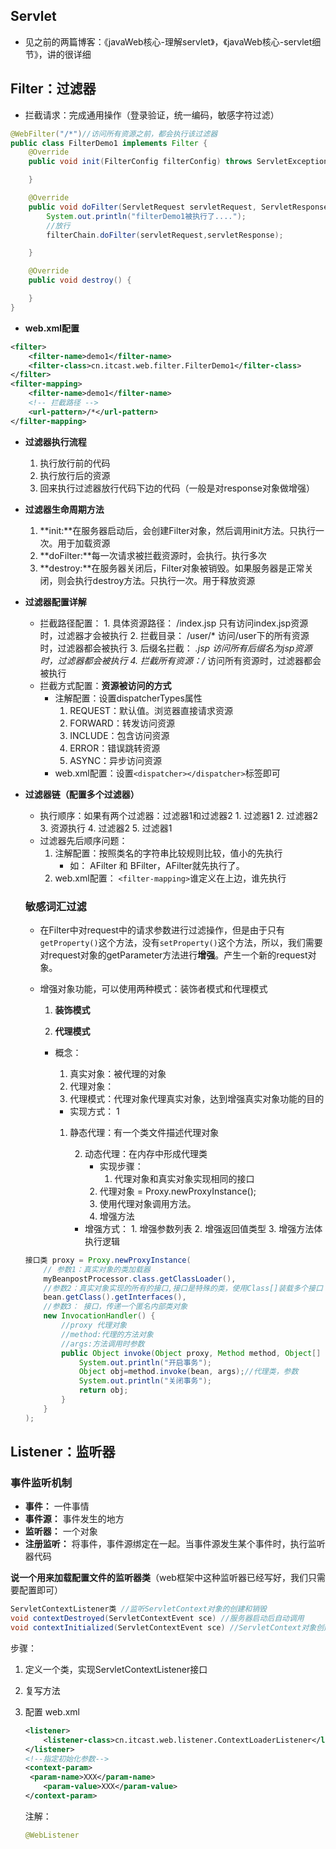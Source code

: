 
## Servlet

* 见之前的两篇博客：《javaWeb核心-理解servlet》，《javaWeb核心-servlet细节》，讲的很详细

## Filter：过滤器

* 拦截请求：完成通用操作（登录验证，统一编码，敏感字符过滤）

```java
@WebFilter("/*")//访问所有资源之前，都会执行该过滤器
public class FilterDemo1 implements Filter {
    @Override
    public void init(FilterConfig filterConfig) throws ServletException {

    }

    @Override
    public void doFilter(ServletRequest servletRequest, ServletResponse servletResponse, FilterChain filterChain) throws IOException, ServletException {
        System.out.println("filterDemo1被执行了....");
        //放行
        filterChain.doFilter(servletRequest,servletResponse);

    }

    @Override
    public void destroy() {

    }
}
```

* **web.xml配置**

```xml
<filter>
    <filter-name>demo1</filter-name>
    <filter-class>cn.itcast.web.filter.FilterDemo1</filter-class>
</filter>
<filter-mapping>
    <filter-name>demo1</filter-name>
    <!-- 拦截路径 -->
    <url-pattern>/*</url-pattern>
</filter-mapping>
```

* **过滤器执行流程**

  1. 执行放行前的代码
  2. 执行放行后的资源
  3. 回来执行过滤器放行代码下边的代码（一般是对response对象做增强）

* **过滤器生命周期方法**

  1. **init:**在服务器启动后，会创建Filter对象，然后调用init方法。只执行一次。用于加载资源
  2. **doFilter:**每一次请求被拦截资源时，会执行。执行多次
  3. **destroy:**在服务器关闭后，Filter对象被销毁。如果服务器是正常关闭，则会执行destroy方法。只执行一次。用于释放资源

* **过滤器配置详解**

  * 拦截路径配置：
  			1. 具体资源路径： /index.jsp   只有访问index.jsp资源时，过滤器才会被执行
  	 	2. 拦截目录： /user/*	访问/user下的所有资源时，过滤器都会被执行
  	 	3. 后缀名拦截： *.jsp		访问所有后缀名为jsp资源时，过滤器都会被执行
  	 	4. 拦截所有资源：/*		访问所有资源时，过滤器都会被执行
  * 拦截方式配置：**资源被访问的方式**
     * 注解配置：设置dispatcherTypes属性
       1. REQUEST：默认值。浏览器直接请求资源
       2. FORWARD：转发访问资源
       3. INCLUDE：包含访问资源
       4. ERROR：错误跳转资源
       5. ASYNC：异步访问资源
     * web.xml配置：设置`<dispatcher></dispatcher>`标签即可

* **过滤器链（配置多个过滤器）**

  * 执行顺序：如果有两个过滤器：过滤器1和过滤器2
  			1. 过滤器1
  	 	2. 过滤器2
  	 	3. 资源执行
  	 	4. 过滤器2
  	 	5. 过滤器1 
  * 过滤器先后顺序问题：
     1. 注解配置：按照类名的字符串比较规则比较，值小的先执行
     	* 如： AFilter 和 BFilter，AFilter就先执行了。
     2. web.xml配置： `<filter-mapping>`谁定义在上边，谁先执行

  ### 敏感词汇过滤

  * 在Filter中对request中的请求参数进行过滤操作，但是由于只有`getProperty()`这个方法，没有`setProperty()`这个方法，所以，我们需要对request对象的getParameter方法进行**增强**。产生一个新的request对象。

  * 增强对象功能，可以使用两种模式：装饰者模式和代理模式

    1. **装饰模式**

    2. **代理模式**

      * 概念：
      	1. 真实对象：被代理的对象
      	2. 代理对象：
      	3. 代理模式：代理对象代理真实对象，达到增强真实对象功能的目的

       	* 实现方式：
      	 	1
      	1. 静态代理：有一个类文件描述代理对象
      	
      	 	2. 动态代理：在内存中形成代理类
      			* 实现步骤：
      				1. 代理对象和真实对象实现相同的接口
      			2. 代理对象 = Proxy.newProxyInstance();
      			3. 使用代理对象调用方法。
      			4. 增强方法
      		* 增强方式：
      		     	1. 增强参数列表
      		      	2. 增强返回值类型
      		      	3. 增强方法体执行逻辑	

  ```java
  接口类 proxy = Proxy.newProxyInstance(
      // 参数1：真实对象的类加载器
      myBeanpostProcessor.class.getClassLoader(),
      //参数2：真实对象实现的所有的接口,接口是特殊的类，使用Class[]装载多个接口
      bean.getClass().getInterfaces(), 
      //参数3： 接口，传递一个匿名内部类对象
      new InvocationHandler() {
          //proxy 代理对象
          //method:代理的方法对象
          //args:方法调用时参数
          public Object invoke(Object proxy, Method method, Object[] args) throws Throwable {
              System.out.println("开启事务");
              Object obj=method.invoke(bean, args);//代理类，参数
              System.out.println("关闭事务");
              return obj;
          }
      }
  );
  ```

  

  

## Listener：监听器

### 事件监听机制

* **事件：** 一件事情
* **事件源：** 事件发生的地方
* **监听器：** 一个对象
* **注册监听：** 将事件，事件源绑定在一起。当事件源发生某个事件时，执行监听器代码

**说一个用来加载配置文件的监听器类**（web框架中这种监听器已经写好，我们只需要配置即可）

```java
ServletContextListener类 //监听ServletContext对象的创建和销毁
void contextDestroyed(ServletContextEvent sce) //服务器启动后自动调用
void contextInitialized(ServletContextEvent sce) //ServletContext对象创建后会调用该方法
```

步骤：

1. 定义一个类，实现ServletContextListener接口

2. 复写方法

3. 配置
   web.xml

   ```xml
   <listener>
       <listener-class>cn.itcast.web.listener.ContextLoaderListener</listener-class>
   </listener>
   <!--指定初始化参数-->
   <context-param>
   	<param-name>XXX</param-name>
       <param-value>XXX</param-value>
   </context-param>
   ```

   注解：

   ```java
   @WebListener
   ```

   

   

   ​	